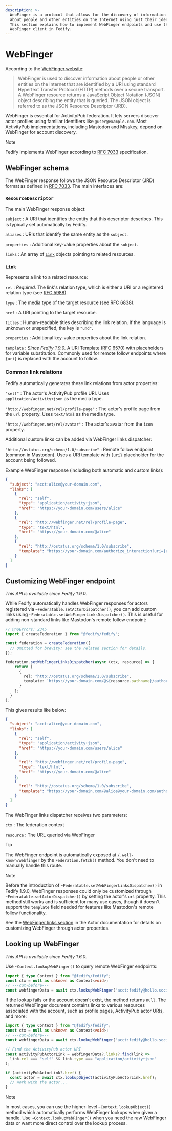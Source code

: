```yaml
---
description: >-
  WebFinger is a protocol that allows for the discovery of information
  about people and other entities on the Internet using just their identifier.
  This section explains how to implement WebFinger endpoints and use the
  WebFinger client in Fedify.
---
```


WebFinger
=========

According to the [WebFinger website]:

 > WebFinger is used to discover information about people or other entities
 > on the Internet that are identified by a URI using standard
 > Hypertext Transfer Protocol (HTTP) methods over a secure transport.
 > A WebFinger resource returns a JavaScript Object Notation (JSON) object
 > describing the entity that is queried. The JSON object is referred to as
 > the JSON Resource Descriptor (JRD).

WebFinger is essential for ActivityPub federation. It lets servers discover
actor profiles using familiar identifiers like `@user@example.com`.
Most ActivityPub implementations, including Mastodon and Misskey, depend on
WebFinger for account discovery.

> [!NOTE]
> Fedify implements WebFinger according to [RFC 7033] specification.

[WebFinger website]: https://webfinger.net/
[RFC 7033]: https://datatracker.ietf.org/doc/html/rfc7033


WebFinger schema
----------------

The WebFinger response follows the JSON Resource Descriptor (JRD) format
as defined in [RFC 7033]. The main interfaces are:

### `ResourceDescriptor`

The main WebFinger response object:

`subject`
:   A URI that identifies the entity that this descriptor describes.
    This is typically set automatically by Fedify.

`aliases`
:   URIs that identify the same entity as the `subject`.

`properties`
:   Additional key-value properties about the `subject`.

`links`
:   An array of [`Link`] objects pointing to related resources.

### `Link`

Represents a link to a related resource:

`rel`
:   *Required.* The link's relation type, which is either a URI or a
    registered relation type (see [RFC 5988]).

`type`
:   The media type of the target resource (see [RFC 6838]).

`href`
:   A URI pointing to the target resource.

`titles`
:   Human-readable titles describing the link relation. If the language is
    unknown or unspecified, the key is `"und"`.

`properties`
:   Additional key-value properties about the link relation.

`template`
:   *Since Fedify 1.9.0.* A URI Template ([RFC 6570]) with placeholders
    for variable substitution. Commonly used for remote follow endpoints
    where `{uri}` is replaced with the account to follow.

### Common link relations

Fedify automatically generates these link relations from actor properties:

`"self"`
:   The actor's ActivityPub profile URI. Uses `application/activity+json`
    as the media type.

`"http://webfinger.net/rel/profile-page"`
:   The actor's profile page from the `url` property. Uses `text/html` as
    the media type.

`"http://webfinger.net/rel/avatar"`
:   The actor's avatar from the `icon` property.

Additional custom links can be added via WebFinger links dispatcher:

`"http://ostatus.org/schema/1.0/subscribe"`
:   Remote follow endpoint (common in Mastodon). Uses a URI template
    with `{uri}` placeholder for the account being followed.

Example WebFinger response (including both automatic and custom links):

~~~~ json
{
  "subject": "acct:alice@your-domain.com",
  "links": [
    {
      "rel": "self",
      "type": "application/activity+json",
      "href": "https://your-domain.com/users/alice"
    },
    {
      "rel": "http://webfinger.net/rel/profile-page",
      "type": "text/html",
      "href": "https://your-domain.com/@alice"
    },
    {
      "rel": "http://ostatus.org/schema/1.0/subscribe",
      "template": "https://your-domain.com/authorize_interaction?uri={uri}"
    }
  ]
}
~~~~

[`Link`]: https://jsr.io/@fedify/fedify/doc/webfinger/~/Link
[RFC 5988]: https://datatracker.ietf.org/doc/html/rfc5988
[RFC 6838]: https://datatracker.ietf.org/doc/html/rfc6838
[RFC 6570]: https://datatracker.ietf.org/doc/html/rfc6570


Customizing WebFinger endpoint
------------------------------

*This API is available since Fedify 1.9.0.*

While Fedify automatically handles WebFinger responses for actors registered
via `~Federatable.setActorDispatcher()`, you can add custom links using
`~Federatable.setWebFingerLinksDispatcher()`. This is useful for adding
non-standard links like Mastodon's remote follow endpoint:

~~~~ typescript twoslash
// @noErrors: 2345
import { createFederation } from "@fedify/fedify";

const federation = createFederation({
  // Omitted for brevity; see the related section for details.
});

federation.setWebFingerLinksDispatcher(async (ctx, resource) => {
    return [
      {
        rel: "http://ostatus.org/schema/1.0/subscribe",
        template: `https://your-domain.com/@${resource.pathname}/authorize_interaction?uri={uri}`
      }
    ];
  }
);
~~~~

This gives results like below:

~~~~json
{
  "subject": "acct:alice@your-domain.com",
  "links": [
    {
      "rel": "self",
      "type": "application/activity+json",
      "href": "https://your-domain.com/users/alice"
    },
    {
      "rel": "http://webfinger.net/rel/profile-page",
      "type": "text/html",
      "href": "https://your-domain.com/@alice"
    },
    {
      "rel": "http://ostatus.org/schema/1.0/subscribe",
      "template": "https://your-domain.com/@alice@your-domain.com/authorize_interaction?uri={uri}"
    }
  ]
}
~~~~

The WebFinger links dispatcher receives two parameters:

`ctx`
:   The federation context

`resource`
:   The URL queried via WebFinger

> [!TIP]
> The WebFinger endpoint is automatically exposed at `/.well-known/webfinger`
> by the `Federation.fetch()` method. You don't need to manually handle this
> route.

> [!NOTE]
> Before the introduction of `~Federatable.setWebFingerLinksDispatcher()` in
> Fedify 1.9.0, WebFinger responses could only be customized through
> `~Federatable.setActorDispatcher()` by setting the actor's `url` property.
> This method still works and is sufficient for many use cases, though it
> doesn't support the `template` field needed for features like Mastodon's
> remote follow functionality.
>
> See the [WebFinger links section](./actor.md#webfinger-links) in the Actor
> documentation for details on customizing WebFinger through actor properties.


Looking up WebFinger
--------------------

*This API is available since Fedify 1.6.0.*

Use `~Context.lookupWebFinger()` to query remote WebFinger endpoints:

~~~~ typescript twoslash
import { type Context } from "@fedify/fedify";
const ctx = null as unknown as Context<void>;
// ---cut-before---
const webfingerData = await ctx.lookupWebFinger("acct:fedify@hollo.social");
~~~~

If the lookup fails or the account doesn't exist, the method returns `null`.
The returned WebFinger document contains links to various resources associated
with the account, such as profile pages, ActivityPub actor URIs, and more:

~~~~ typescript twoslash
import { type Context } from "@fedify/fedify";
const ctx = null as unknown as Context<void>;
// ---cut-before---
const webfingerData = await ctx.lookupWebFinger("acct:fedify@hollo.social");

// Find the ActivityPub actor URI
const activityPubActorLink = webfingerData?.links?.find(link =>
  link.rel === "self" && link.type === "application/activity+json"
);

if (activityPubActorLink?.href) {
  const actor = await ctx.lookupObject(activityPubActorLink.href);
  // Work with the actor...
}
~~~~

> [!NOTE]
> In most cases, you can use the higher-level `~Context.lookupObject()` method
> which automatically performs WebFinger lookups when given a handle.
> Use `~Context.lookupWebFinger()` when you need the raw WebFinger data or
> want more direct control over the lookup process.
